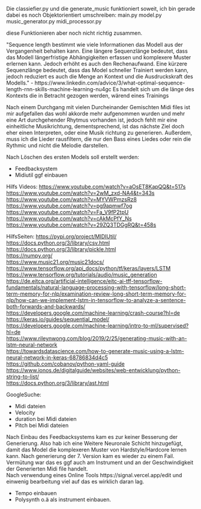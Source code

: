 <p>Die classiefier.py und die generate_music funktioniert soweit,
ich bin gerade dabei es noch Objektorientiert umschreiben:
main.py
model.py
music_generator.py
midi_processor.py

diese Funktionieren aber noch nicht richtig zusammen.</p>

<p> "Sequence length bestimmt wie viele Informationen das Modell aus der Vergangenheit behalten kann.
Eine längere Sequenzlänge bedeutet, dass das Modell längerfristige Abhängigkeiten erfassen und komplexere Muster erlernen kann.
Jedoch erhöht es auch den Rechenaufwand. Eine kürzere Sequenzlänge bedeutet, dass das Model schneller Trainiert werden kann,
jedoch reduziert es auch die Menge an Kontext und die Ausdruckskraft des Modells."
- https://www.linkedin.com/advice/3/what-optimal-sequence-length-rnn-skills-machine-learning-nu4gc 
Es handelt sich um die länge des Kontexts die in Betracht gezogen werden, wärend eines Trainings</p>

Nach einem Durchgang mit vielen Durcheinander Gemischten Midi files ist mir aufgefallen das wohl akkorde mehr aufgenommen wurden und mehr eine Art durchgehender Rhytmus vorhanden ist, jedoch fehlt mir eine einheitliche Musikrichtung, dementsprechend, ist das nächste Ziel doch eher einen Interpreten, oder eine Musik richtung zu generieren.
Außerdem, muss ich die Lieder rausfiltern, die nur den Bass eines Liedes oder rein die Rythmic und nicht die Melodie darstellen.

Nach Löschen des ersten Models soll erstellt werden:
- Feedbacksystem
- Midiutil ggf einbauen


Hilfs Videos:
 https://www.youtube.com/watch?v=aOsET8KapQQ&t=517s <br>
https://www.youtube.com/watch?v=2wM_zxd-NA4&t=343s <br>
https://www.youtube.com/watch?v=MYVWPmzsRz8 <br>
https://www.youtube.com/watch?v=pg9apmwf7og <br>
https://www.youtube.com/watch?v=Fa_V9fP2tpU <br>
https://www.youtube.com/watch?v=cAkMcPfY_Ns <br>
https://www.youtube.com/watch?v=29ZQ3TDGgRQ&t=458s

HilfsSeiten:
https://pypi.org/project/MIDIUtil/ <br>
https://docs.python.org/3/library/csv.html <br>
https://docs.python.org/3/library/pickle.html <br>
https://numpy.org/ <br>
https://www.music21.org/music21docs/ <br>
https://www.tensorflow.org/api_docs/python/tf/keras/layers/LSTM
https://www.tensorflow.org/tutorials/audio/music_generation <br>
https://de.eitca.org/artificial-intelligence/eitc-ai-tff-tensorflow-fundamentals/natural-language-processing-with-tensorflow/long-short-term-memory-for-nlp/examination-review-long-short-term-memory-for-nlp/how-can-we-implement-lstm-in-tensorflow-to-analyze-a-sentence-both-forwards-and-backwards/<br>
https://developers.google.com/machine-learning/crash-course?hl=de <br>
https://keras.io/guides/sequential_model/ <br>
https://developers.google.com/machine-learning/intro-to-ml/supervised?hl=de <br>
https://www.rileynwong.com/blog/2019/2/25/generating-music-with-an-lstm-neural-network <br>
https://towardsdatascience.com/how-to-generate-music-using-a-lstm-neural-network-in-keras-68786834d4c5 <br>
https://github.com/cobanov/python-yaml-guide <br>
https://www.ionos.de/digitalguide/websites/web-entwicklung/python-string-to-list/ <br>
https://docs.python.org/3/library/ast.html <br>



GoogleSuche:
- Midi dateien
- Velocity
- duration bei Midi dateien
- Pitch bei Midi dateien

<p> Nach Einbau des Feedbacksystems kam es zur keiner Besserung der Generierung. Also hab ich eine Weitere Neuronale Schicht hinzugefügt, damit das Model die komplexeren Muster von Hardstyle/Hardcore lernen kann.
Nach generierung der 7. Version kam es wieder zu einem Fail.<br> Vermütung war das es ggf auch am Instrument und an der Geschwindigkeit der Generierten Midi file handelt.
<br> Nach verwendung eines Online Tools https://signal.vercel.app/edit und einwenig bearbeitung viel auf das es wirklich daran lag.

- Tempo einbauen
- Polysynth o.ä als instrument einbauen.